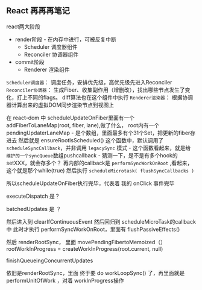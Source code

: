 ## React 再再再笔记

react两大阶段
- render阶段 - 在内存中进行，可被反复中断
  - Scheduler 调度器组件
  - Reconciler 协调器组件
- commit阶段
  - Renderer 渲染组件

`Scheduler调度器`： 调度任务，安排优先级，高优先级先进入Reconciler
`Reconciler协调器`： 生成Fiber、收集副作用（增删改），找出哪些节点发生了变化，打上不同的flags。 diff算法也在这个组件中执行
`Renderer渲染器`： 根据协调器计算出来的虚拟DOM同步渲染节点到视图上






在 react-dom 中
scheduleUpdateOnFiber里面有一个 addFiberToLaneMap(root, fiber, lane),做了什么，
  root内有一个 pendingUpdaterLaneMap - 是个数组，里面最多有个31个Set，把更新的fiber存进去
  然后就是 ensureRootIsScheduled()
    这个函数中，默认调用了 `scheduleSyncCallback`，并非调用 `legacySync` 模式 - 这个函数看起来，就是给 `维护的一个syncQueue`数组pushcallback
      - 猜测一下，是不是有多个hook的setXXX，就会存多个？
    再内部的callback是 `performSyncWorkOnRoot` ,看起来，这个就是那个while(true)
    然后执行 `scheduleMicrotask( flushSyncCallbacks )`

所以scheduleUpdateOnFiber执行完毕，代表着 我的 onClick 事件完毕


executeDispatch 是？

batchedUpdates 是 ？

然后进入到 clearIfContinuousEvent
然后回归到 scheduleMicroTask的callback 中
此时才执行 performSyncWorkOnRoot，里面有 flushPassiveEffects()

然后 renderRootSync， 里面 movePendingFibertoMemoized（）
rootWorkInProgress = createWorkInProgress(root.current, null)

finishQueueingConcurrentUpdates

依旧是renderRootSync，里面 终于要 do workLoopSync() 了，再里面就是 performUnitOfWork ，对着 workInProgress操作